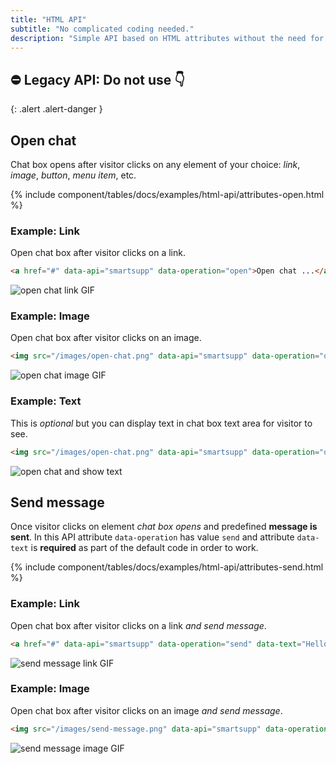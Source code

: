 ```yaml
---
title: "HTML API"
subtitle: "No complicated coding needed."
description: "Simple API based on HTML attributes without the need for extra coding knowledge."
---
```


## ⛔ Legacy API: Do not use 👇
{: .alert .alert-danger }

## Open chat

Chat box opens after visitor clicks on any element of your choice: *link*, *image*, *button*, *menu item*, etc.

{% include component/tables/docs/examples/html-api/attributes-open.html %}

### Example: Link

Open chat box after visitor clicks on a link.

```html
<a href="#" data-api="smartsupp" data-operation="open">Open chat ...</a>
```

![open chat link GIF](/assets/img/docs/examples/html-api/open-chat-link.gif)

### Example: Image

Open chat box after visitor clicks on an image.

```html
<img src="/images/open-chat.png" data-api="smartsupp" data-operation="open" />
```

![open chat image GIF](/assets/img/docs/examples/html-api/open-chat-image.gif)

### Example: Text

This is *optional* but you can display text in chat box text area for visitor to see.

```html
<img src="/images/open-chat.png" data-api="smartsupp" data-operation="open" data-text="Hello..." />
```

![open chat and show text](/assets/img/docs/examples/html-api/hello-text.png)

## Send message

Once visitor clicks on element *chat box opens* and predefined **message is sent**. In this API attribute `data-operation` has value `send` and attribute `data-text` is **required** as part of the default code in order to work.

{% include component/tables/docs/examples/html-api/attributes-send.html %}

### Example: Link

Open chat box after visitor clicks on a link *and send message*.

```html
<a href="#" data-api="smartsupp" data-operation="send" data-text="Hello...">Open chat ...</a>
```

![send message link GIF](/assets/img/docs/examples/html-api/send-message-link.gif)

### Example: Image

Open chat box after visitor clicks on an image *and send message*.

```html
<img src="/images/send-message.png" data-api="smartsupp" data-operation="send" data-text="Hello..." />
```

![send message image GIF](/assets/img/docs/examples/html-api/send-message-image.gif)
